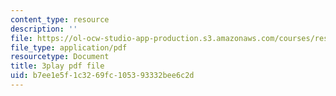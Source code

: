 ```yaml
---
content_type: resource
description: ''
file: https://ol-ocw-studio-app-production.s3.amazonaws.com/courses/res-18-007-calculus-revisited-multivariable-calculus-fall-2011/b7ee1e5f1c3269fc105393332bee6c2d_ZyhCnulIApY.pdf
file_type: application/pdf
resourcetype: Document
title: 3play pdf file
uid: b7ee1e5f-1c32-69fc-1053-93332bee6c2d
---
```


